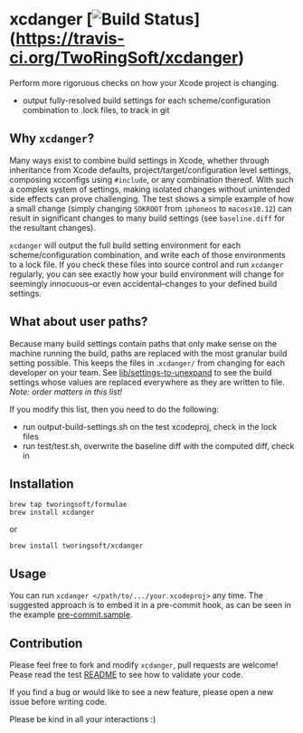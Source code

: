 # xcdanger [![Build Status](https://travis-ci.org/TwoRingSoft/xcdanger.svg?branch=master)] (https://travis-ci.org/TwoRingSoft/xcdanger)

Perform more rigoruous checks on how your Xcode project is changing.

- output fully-resolved build settings for each scheme/configuration combination to .lock files, to track in git

## Why `xcdanger`?

Many ways exist to combine build settings in Xcode, whether through inheritance from Xcode defaults, project/target/configuration level settings, composing xcconfigs using `#include`, or any combination thereof. With such a complex system of settings, making isolated changes without unintended side effects can prove challenging. The test shows a simple example of how a small change (simply changing `SDKROOT` from `iphoneos` to `macosx10.12`) can result in significant changes to many build settings (see `baseline.diff` for the resultant changes).

`xcdanger` will output the full build setting environment for each scheme/configuration combination, and write each of those environments to a lock file. If you check these files into source control and run `xcdanger` regularly, you can see exactly how your build environment will change for seemingly innocuous–or even accidental–changes to your defined build settings.

## What about user paths?

Because many build settings contain paths that only make sense on the machine running the build, paths are replaced with the most granular build setting possible. This keeps the files in .`xcdanger/` from changing for each developer on your team. See [lib/settings-to-unexpand](lib/settings-to-unexpand) to see the build settings whose values are replaced everywhere as they are written to file. _Note: order matters in this list!_

If you modify this list, then you need to do the following:

- run output-build-settings.sh on the test xcodeproj, check in the lock files
- run test/test.sh, overwrite the baseline diff with the computed diff, check in

## Installation

```
brew tap tworingsoft/formulae
brew install xcdanger
````

or

```
brew install tworingsoft/xcdanger
```

## Usage

You can run `xcdanger </path/to/.../your.xcodeproj>` any time. The suggested approach is to embed it in a pre-commit hook, as can be seen in the example [pre-commit.sample](scripts/pre-commit.sample).

## Contribution

Please feel free to fork and modify `xcdanger`, pull requests are welcome! Pease read the test [README](test/README.md) to see how to validate your code.

If you find a bug or would like to see a new feature, please open a new issue before writing code.

Please be kind in all your interactions :)
